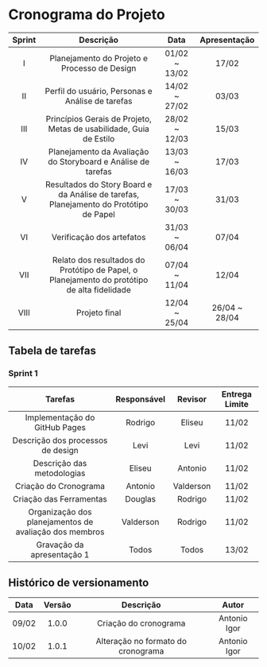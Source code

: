 # Cronograma do Projeto

| Sprint | Descrição       | Data                                           | Apresentação        |
| :------: | :----------: | :---------------------------------------------------: | :------------: |
| I    | Planejamento do Projeto e Processo de Design | 01/02 ~ 13/02 | 17/02 |
| II    | Perfil do usuário, Personas e Análise de tarefas | 14/02 ~ 27/02 | 03/03 |
| III    | Princípios Gerais de Projeto, Metas de usabilidade, Guia de Estilo | 28/02 ~ 12/03 | 15/03 |
| IV    | Planejamento da Avaliação do Storyboard e Análise de tarefas | 13/03 ~ 16/03 | 17/03 |
| V    | Resultados do Story Board e da Análise de tarefas, Planejamento do Protótipo de Papel | 17/03 ~ 30/03 | 31/03  |
| VI    | Verificação dos artefatos | 31/03 ~ 06/04 | 07/04 |
| VII    | Relato dos resultados do Protótipo de Papel, o Planejamento do protótipo de alta fidelidade | 07/04 ~ 11/04 | 12/04 |
| VIII    | Projeto final | 12/04 ~ 25/04 | 26/04 ~ 28/04 |

## Tabela de tarefas 

### Sprint 1
| Tarefas         | Responsável | Revisor   | Entrega Limite |
| :-----:         | :---------: | :-----:   | :--------------: |
| Implementação do GitHub Pages    | Rodrigo	    | Eliseu    | 11/02            |
| Descrição dos processos de design | Levi	      | Levi      | 11/02            |
| Descrição das metodologias | Eliseu      | Antonio   | 11/02            |
| Criação do Cronograma | Antonio     | Valderson | 11/02            |
| Criação das Ferramentas | Douglas     | Rodrigo | 11/02            |
| Organização dos planejamentos de avaliação dos membros | Valderson   | Rodrigo   | 11/02            |
| Gravação da apresentação 1  | Todos       | Todos     | 13/02            |


## Histórico de versionamento

| Data  | Versão | Descrição | Autor |
| :--:  | :----: | :-------: | :---: |
| 09/02 | 1.0.0  | Criação do cronograma | Antonio Igor |
| 10/02 | 1.0.1  | Alteração no formato do cronograma | Antonio Igor |

